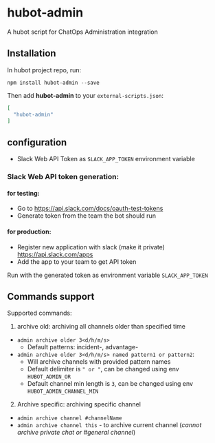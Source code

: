 # hubot-admin

A hubot script for ChatOps Administration integration

## Installation

In hubot project repo, run:

`npm install hubot-admin --save`

Then add **hubot-admin** to your `external-scripts.json`:

```json
[
  "hubot-admin"
]
```

## configuration
 - Slack Web API Token as `SLACK_APP_TOKEN` environment variable

### Slack Web API token generation:
#### for testing:
- Go to https://api.slack.com/docs/oauth-test-tokens
- Generate token from the team the bot should run

#### for production:
- Register new application with slack (make it private) https://api.slack.com/apps
- Add the app to your team to get API token

Run with the generated token as environment variable `SLACK_APP_TOKEN`

## Commands support

Supported commands:

1. archive old: archiving all channels older than specified time
  * `admin archive older 3<d/h/m/s>`
    - Default patterns: incident-, advantage-
  * `admin archive older 3<d/h/m/s> named pattern1 or pattern2`:
    - Will archive channels with provided pattern names
    - Default delimiter is `" or "`, can be changed using env `HUBOT_ADMIN_OR`
    - Default channel min length is `3`, can be changed using env `HUBOT_ADMIN_CHANNEL_MIN`
2. Archive specific: archiving specific channel
  * `admin archive channel #channelName`
  * `admin archive channel this` - to archive current channel
  (_cannot archive private chat or #general channel_)
